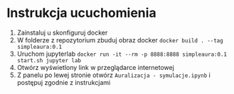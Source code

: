 # Instrukcja ucuchomienia

1. Zainstaluj u skonfiguruj docker
2. W folderze z repozytorium zbuduj obraz docker
    `docker build . --tag simpleaura:0.1`
3. Uruchom jupyterlab
    `docker run -it --rm -p 8888:8888 simpleaura:0.1 start.sh jupyter lab`
4. Otwórz wyświetlony link w przeglądarce internetowej
5. Z panelu po lewej stronie otwórz `Auralizacja - symulacje.ipynb` i postępuj zgodnie z instrukcjami